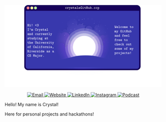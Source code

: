 <img src='banner.png' title='Crystals GitHub Banner' width='' alt='banner' />

<p align ="center">
  <a href ="mailto:crystlfng@gmail.com">
    <img alt="Email" width =40px src="https://www.flaticon.com/svg/vstatic/svg/601/601248.svg?token=exp=1616762227~hmac=1a052288923b29de10fed21abab270f8">
  </a>
  <a href ="mailto:crystlfng@gmail.com">
    <img alt="Website" width =40px src="https://www.flaticon.com/svg/vstatic/svg/1607/1607126.svg?token=exp=1616762149~hmac=e4481ae3c7d3fd74a4626a8654643987">
  </a>
  <a href ="https://www.linkedin.com/in/crystal-feng-23307219b">
    <img alt="LinkedIn" width =40px src="https://www.flaticon.com/svg/vstatic/svg/725/725337.svg?token=exp=1616761472~hmac=8f77334918ed7887dfb307ccd9f8fcc6">
  </a>
  <a href ="https://www.linkedin.com/in/crystal-feng-23307219b">
    <img alt="Instagram" width =40px src="https://www.flaticon.com/svg/vstatic/svg/725/725278.svg?token=exp=1616761579~hmac=6f8ede3844321078bf6162abc8418bdf">
  </a>
   <a href ="https://open.spotify.com/show/7fCem3M3voES6Ceqk9wNcj?si=4Y6cprNeRnCdQTxj9ofn9w">
    <img alt="Podcast" width =40px src="https://www.flaticon.com/svg/vstatic/svg/725/725281.svg?token=exp=1616762047~hmac=a865062b69d8ddb859ff30d957fa11bc">
  </a>
  
</p>

<!--
**crystlfng/crystlfng** is a ✨ _special_ ✨ repository because its `README.md` (this file) appears on your GitHub profile.

Here are some ideas to get you started:

- 🔭 I’m currently working on ...
- 🌱 I’m currently learning ...
- 👯 I’m looking to collaborate on ...
- 🤔 I’m looking for help with ...
- 💬 Ask me about ...
- 📫 How to reach me: ...
- 😄 Pronouns: ...
- ⚡ Fun fact: ...
-->
Hello! My name is Crystal! 

Here for personal projects and hackathons!

